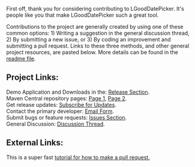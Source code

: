 First off, thank you for considering contributing to LGoodDatePicker. It's people like you that make LGoodDatePicker such a great tool.

Contributions to the project are generally created by using one of these common options: 1) Writing a suggestion in the general discussion thread, 2) By submitting a new issue, or 3) By coding an improvement and submitting a pull request. Links to these three methods, and other general project resources, are pasted below. More details can be found in the [readme file](https://github.com/LGoodDatePicker/LGoodDatePicker/blob/master/README.md). 

## Project Links:
Demo Application and Downloads in the: [Release Section](https://github.com/LGoodDatePicker/LGoodDatePicker/releases).  
Maven Central repository pages: [Page 1](http://search.maven.org/#search%7Cga%7C1%7CLGoodDatePicker), [Page 2](http://mvnrepository.com/artifact/com.github.lgooddatepicker/LGoodDatePicker).  
Get release updates: <a href="https://feedburner.google.com/fb/a/mailverify?uri=LGoodDatePickerUpdates&amp;loc=en_US">Subscribe for Updates</a>.<br>
Contact the primary developer: [Email Form](http://www.emailmeform.com/builder/form/ZQcYut4393).  
Submit bugs or feature requests: [Issues Section](https://github.com/LGoodDatePicker/LGoodDatePicker/issues).  
General Discussion: [Discussion Thread](https://github.com/LGoodDatePicker/LGoodDatePicker/issues/2).  

## External Links:
This is a super fast [tutorial for how to make a pull request.](http://hisham.hm/2016/01/01/how-to-make-a-pull-request-on-github-a-quick-tutorial/)  
